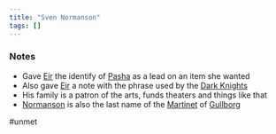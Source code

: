 ```yaml
---
title: "Sven Normanson"
tags: []
---
```


### Notes

- Gave [Eir](content/PCs/Eir.md) the identify of [Pasha](content/NPCs/Pasha.md) as a lead on an item she wanted
- Also gave [Eir](content/PCs/Eir.md) a note with the phrase used by the [Dark Knights](content/Organizations/Dark%20Knights.md)
- His family is a patron of the arts, funds theaters and things like that
- [Normanson](Normanson) is also the last name of the [Martinet](Martinet) of [Gullborg](content/Places/Gullborg.md)

#unmet 